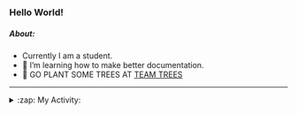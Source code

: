 ### Hello World!

##### About:
- Currently I am a student.
- 🌱 I’m learning how to make better documentation.
- 🌱 GO PLANT SOME TREES AT [TEAM TREES](https://teamtrees.org/)

---
<details>
  <summary>:zap: My Activity:</summary>
  
<!--START_SECTION:waka-->
![Code Time](http://img.shields.io/badge/Code%20Time-1%2C152%20hrs%2045%20mins-blue)

**I'm a Night 🦉** 

```text
🌞 Morning                1663 commits        ██░░░░░░░░░░░░░░░░░░░░░░░   09.70 % 
🌆 Daytime                5917 commits        █████████░░░░░░░░░░░░░░░░   34.52 % 
🌃 Evening                4918 commits        ███████░░░░░░░░░░░░░░░░░░   28.69 % 
🌙 Night                  4643 commits        ███████░░░░░░░░░░░░░░░░░░   27.09 % 
```
📅 **I'm Most Productive on Wednesday** 

```text
Monday                   2496 commits        ████░░░░░░░░░░░░░░░░░░░░░   14.56 % 
Tuesday                  2303 commits        ███░░░░░░░░░░░░░░░░░░░░░░   13.44 % 
Wednesday                3963 commits        ██████░░░░░░░░░░░░░░░░░░░   23.12 % 
Thursday                 2185 commits        ███░░░░░░░░░░░░░░░░░░░░░░   12.75 % 
Friday                   1720 commits        ███░░░░░░░░░░░░░░░░░░░░░░   10.03 % 
Saturday                 1517 commits        ██░░░░░░░░░░░░░░░░░░░░░░░   08.85 % 
Sunday                   2957 commits        ████░░░░░░░░░░░░░░░░░░░░░   17.25 % 
```


📊 **This Week I Spent My Time On** 

```text
🔥 Editors: 
VS Code                  2 mins              █████████████████████████   100.00 % 

🐱‍💻 Projects: 
giveth-dapps-v2          1 min               ████████████████████░░░░░   81.56 % 
praise                   0 secs              █████░░░░░░░░░░░░░░░░░░░░   18.44 % 
```


 Last Updated on 26/07/2023 10:09:26 UTC
<!--END_SECTION:waka-->
</details>
